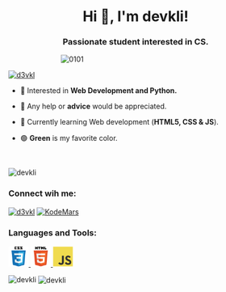 <h1 align="center"> Hi 👋, I'm devkli!</h1>
<h3 align="center">Passionate student interested in CS.</h3>
<img align="right" alt="0101" width="400" src="https://i.pinimg.com/originals/d4/81/f3/d481f3c72e283309071f79e01b05c06d.gif"/>
<br>
<p align="left"> <a href="https://twitter.com/d3vkl" target="blank"><img src="https://img.shields.io/twitter/follow/d3vkl?logo=twitter&style=for-the-badge" alt="d3vkl" /></a> </p>

- 🔭 Interested in **Web Development and Python.**

- 💬 Any help or **advice** would be appreciated.

- 🌱 Currently learning Web development (**HTML5, CSS & JS**).

- 🟢 **Green** is my favorite color.
<br>
<p align="left"> <img src="https://komarev.com/ghpvc/?username=devkli&label=Profile%20views&color=40A578&style=flat" alt="devkli" /> </p>
<h3 align="left">Connect wih me:</h3>
<p align="left">
<a href="https://twitter.com/d3vkl" target="blank"><img align="center" src="https://raw.githubusercontent.com/rahuldkjain/github-profile-readme-generator/master/src/images/icons/Social/twitter.svg" alt="d3vkl" height="30" width="40" /></a>
<a href="https://codeforces.com/profile/kodemars" target="blank"><img align="center" src="https://raw.githubusercontent.com/rahuldkjain/github-profile-readme-generator/master/src/images/icons/Social/codeforces.svg" alt="KodeMars" height="30" width="40" /></a>
</p>

<h3 align="left">Languages and Tools:</h3>
<p align="left"> <a href="https://www.w3schools.com/css/" target="_blank" rel="noreferrer"> <img src="https://raw.githubusercontent.com/devicons/devicon/master/icons/css3/css3-original-wordmark.svg" alt="css3" width="40" height="40"/> </a> <a href="https://www.w3.org/html/" target="_blank" rel="noreferrer"> <img src="https://raw.githubusercontent.com/devicons/devicon/master/icons/html5/html5-original-wordmark.svg" alt="html5" width="40" height="40"/> </a> <a href="https://developer.mozilla.org/en-US/docs/Web/JavaScript" target="_blank" rel="noreferrer"> <img src="https://raw.githubusercontent.com/devicons/devicon/master/icons/javascript/javascript-original.svg" alt="javascript" width="40" height="40"/> </a> </p>

<p><img align="left" src="https://github-readme-stats.vercel.app/api/top-langs?username=devkli&show_icons=true&locale=en&layout=compact" alt="devkli" /></p>

<p>&nbsp;<img align="center" src="https://github-readme-stats.vercel.app/api?username=devkli&show_icons=true&locale=en" alt="devkli" /></p>

